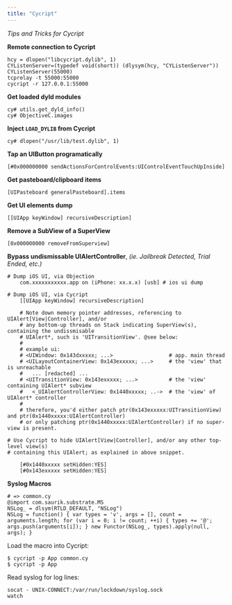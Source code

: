 ```yaml
---
title: "Cycript"
---
```


*Tips and Tricks for Cycript*

**Remote connection to Cycript**

```
hcy = dlopen("libcycript.dylib", 1)
CYListenServer=(typedef void(short)) (dlysym(hcy, "CYListenServer"))
CYListenServer(55000)
tcprelay -t 55000:55000
cycript -r 127.0.0.1:55000
```

**Get loaded dyld modules**

```
cy# utils.get_dyld_info()
cy# ObjectiveC.images
```

**Inject `LOAD_DYLIB` from Cycript**

```
cy# dlopen("/usr/lib/test.dylib", 1)
```

**Tap an UIButton programatically**

```
[#0x000000000 sendActionsForControlEvents:UIControlEventTouchUpInside]
```

**Get pasteboard/clipboard items**

```
[UIPasteboard generalPasteboard].items
```

**Get UI elements dump**

```
[[UIApp keyWindow] recursiveDescription]
```

**Remove a SubView of a SuperView**

```
[0x000000000 removeFromSuperview]
```

**Bypass undismissable UIAlertController**, *(ie. Jailbreak Detected, Trial Ended, etc.)*

```
# Dump iOS UI, via Objection
	com.xxxxxxxxxxx.app on (iPhone: xx.x.x) [usb] # ios ui dump

# Dump iOS UI, via Cycript
	[[UIApp keyWindow] recursiveDescription]

	# Note down memory pointer addresses, referencing to UIAlert[View|Controller], and/or 
	# any bottom-up threads on Stack indicating SuperView(s), containing the undissmisable 
	# UIAlert*, such is 'UITransitionView'. @see below:
	# 
	# example ui:
	# <UIWindow: 0x143dxxxxx; ...> 					# app. main thread
	# <UILayoutContainerView: 0x143exxxxx; ...> 	# the 'view' that is unreachable
	# 	... [redacted] ...
	# <UITransitionView: 0x143exxxxx; ...> 			# the 'view' containing UIAlert* subview
	# 	<_UIAlertControllerView: 0x1440xxxxx; ..-> 	# the 'view' of UIAlert* controller
	# 
	# therefore, you'd either patch ptr(0x143exxxxx:UITransitionView) and ptr(0x1440xxxxx:UIAlertController)
	# or only patching ptr(0x1440xxxxx:UIAlertController) if no super-view is present.

# Use Cycript to hide UIAlert[View|Controller], and/or any other top-level view(s) 
# containing this UIAlert; as explained in above snippet.

	[#0x1440xxxxx setHidden:YES]
	[#0x143exxxxx setHidden:YES]
``` 

**Syslog Macros**

```
# => common.cy
@import com.saurik.substrate.MS
NSLog_ = dlsym(RTLD_DEFAULT, "NSLog")
NSLog = function() { var types = 'v', args = [], count = arguments.length; for (var i = 0; i != count; ++i) { types += '@'; args.push(arguments[i]); } new Functor(NSLog_, types).apply(null, args); }
```

Load the macro into Cycript: 

```
$ cycript -p App common.cy
$ cycript -p App
```

Read syslog for log lines:

```
socat - UNIX-CONNECT:/var/run/lockdown/syslog.sock
watch
```


